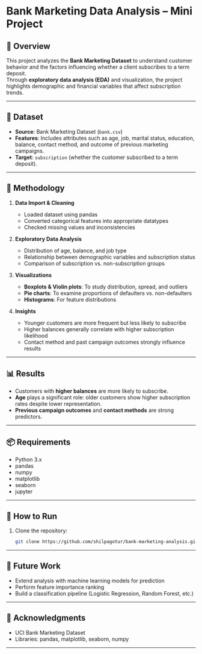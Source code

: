# Bank Marketing Data Analysis – Mini Project

## 📌 Overview
This project analyzes the **Bank Marketing Dataset** to understand customer behavior and the factors influencing whether a client subscribes to a term deposit.  
Through **exploratory data analysis (EDA)** and visualization, the project highlights demographic and financial variables that affect subscription trends.

---

## 📂 Dataset
- **Source**: Bank Marketing Dataset (`bank.csv`)
- **Features**: Includes attributes such as age, job, marital status, education, balance, contact method, and outcome of previous marketing campaigns.
- **Target**: `subscription` (whether the customer subscribed to a term deposit).

---

## 🔎 Methodology
1. **Data Import & Cleaning**
   - Loaded dataset using pandas
   - Converted categorical features into appropriate datatypes
   - Checked missing values and inconsistencies

2. **Exploratory Data Analysis**
   - Distribution of age, balance, and job type
   - Relationship between demographic variables and subscription status
   - Comparison of subscription vs. non-subscription groups

3. **Visualizations**
   - **Boxplots & Violin plots**: To study distribution, spread, and outliers
   - **Pie charts**: To examine proportions of defaulters vs. non-defaulters
   - **Histograms**: For feature distributions

4. **Insights**
   - Younger customers are more frequent but less likely to subscribe
   - Higher balances generally correlate with higher subscription likelihood
   - Contact method and past campaign outcomes strongly influence results

---

## 📊 Results
- Customers with **higher balances** are more likely to subscribe.
- **Age** plays a significant role: older customers show higher subscription rates despite lower representation.
- **Previous campaign outcomes** and **contact methods** are strong predictors.

---

## 📦 Requirements
- Python 3.x
- pandas
- numpy
- matplotlib
- seaborn
- jupyter

---

## 🚀 How to Run
1. Clone the repository:
   ```bash
   git clone https://github.com/shilpagotur/bank-marketing-analysis.git

---

## 📌 Future Work
- Extend analysis with machine learning models for prediction
- Perform feature importance ranking
- Build a classification pipeline (Logistic Regression, Random Forest, etc.)

---

## 🙏 Acknowledgments
- UCI Bank Marketing Dataset
- Libraries: pandas, matplotlib, seaborn, numpy

---

